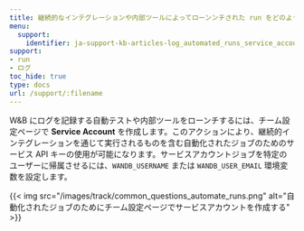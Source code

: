 ```yaml
---
title: 継続的なインテグレーションや内部ツールによってローンンチされた run をどのようにログしますか？
menu:
  support:
    identifier: ja-support-kb-articles-log_automated_runs_service_account
support:
- run
- ログ
toc_hide: true
type: docs
url: /support/:filename
---
```


W&B にログを記録する自動テストや内部ツールをローンチするには、チーム設定ページで **Service Account** を作成します。このアクションにより、継続的インテグレーションを通じて実行されるものを含む自動化されたジョブのためのサービス API キーの使用が可能になります。サービスアカウントジョブを特定のユーザーに帰属させるには、`WANDB_USERNAME` または `WANDB_USER_EMAIL` 環境変数を設定します。

{{< img src="/images/track/common_questions_automate_runs.png" alt="自動化されたジョブのためにチーム設定ページでサービスアカウントを作成する" >}}